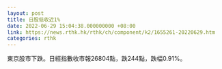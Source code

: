 ```yaml
---
layout: post
title: 日股低收近1%
date: 2022-06-29 15:04:38.000000000 +08:00
link: https://news.rthk.hk/rthk/ch/component/k2/1655261-20220629.htm
categories: rthk
---
```


東京股市下跌。日經指數收市報26804點，跌244點，跌幅0.91%。
